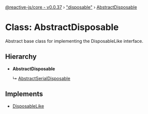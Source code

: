 [@reactive-js/core - v0.0.37](../README.md) › ["disposable"](../modules/_disposable_.md) › [AbstractDisposable](_disposable_.abstractdisposable.md)

# Class: AbstractDisposable

Abstract base class for implementing the DisposableLike interface.

## Hierarchy

* **AbstractDisposable**

  ↳ [AbstractSerialDisposable](_disposable_.abstractserialdisposable.md)

## Implements

* [DisposableLike](../interfaces/_disposable_.disposablelike.md)
